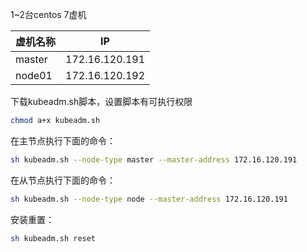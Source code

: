 1~2台centos 7虚机

| 虚机名称        | IP            |
| ------------- |:-------------:|
| master        | 172.16.120.191|
| node01        | 172.16.120.192|


下载kubeadm.sh脚本，设置脚本有可执行权限
```bash
chmod a+x kubeadm.sh
```

在主节点执行下面的命令：
```bash
sh kubeadm.sh --node-type master --master-address 172.16.120.191
```

在从节点执行下面的命令：
```bash
sh kubeadm.sh --node-type node --master-address 172.16.120.191
```

安装重置：
```bash
sh kubeadm.sh reset
```
